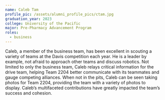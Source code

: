 ```yaml
---
name: Caleb Tam
profile_pic: /assets/alumni_profile_pics/ctam.jpg
graduation_year: 2023
college: University of the Pacific
major: Pre-Pharmacy Advancement Program
roles:
  - business
---
```

Caleb, a member of the business team, has been excellent in scouting a variety of teams at the Davis competition each year. He is a leader by example, not afraid to approach other teams and discuss robotics. Not limited to only the business team, Caleb relays critical information for the drive team, helping Team 2204 better communicate with its teammates and gauge competing alliances. When not in the pits, Caleb can be seen taking photos for Team 2204, providing the team with a variety of photos to display. Caleb’s multifaceted contributions have greatly impacted the team’s success and cohesion.